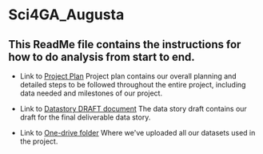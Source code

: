 # Sci4GA_Augusta

## This ReadMe file contains the instructions for how to do analysis from start to end.

- Link to [Project Plan](https://docs.google.com/document/d/16mtSaAv-pRCZaNUND0U1igZAgoYFnRV5N5didApTJVs/edit?usp=sharing)
  Project plan contains our overall planning and detailed steps to be followed throughout the entire project, including data needed and milestones of our project.
  
- Link to [Datastory DRAFT document](https://docs.google.com/document/d/1XGp_hXmyUnQm0PFWgoVB_DlYP03i09YEI7mAZ6TppRY/edit?usp=sharing)
  The data story draft contains our draft for the final deliverable data story.

- Link to [One-drive folder](https://sci4ga.sharepoint.com/sites/programming_committee/Shared%20Documents/Forms/AllItems.aspx?ga=1&id=%2Fsites%2Fprogramming%5Fcommittee%2FShared%20Documents%2FData%20Focused%20Programs%2FDATA%20REPOSITORY%2FAugusta&viewid=5cdfb080%2D5731%2D46bd%2D993a%2D197bb56ae965)
  Where we've uploaded all our datasets used in the project.
